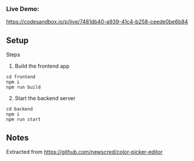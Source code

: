 ### Live Demo:

https://codesandbox.io/p/live/7481db40-a939-41c4-b258-ceede0be6b84

## Setup

Steps

1. Build the frontend app

```
cd frontend
npm i
npm run build
```

2. Start the backend server

```
cd backend
npm i
npm run start
```

## Notes
Extracted from https://github.com/newscred/color-picker-editor